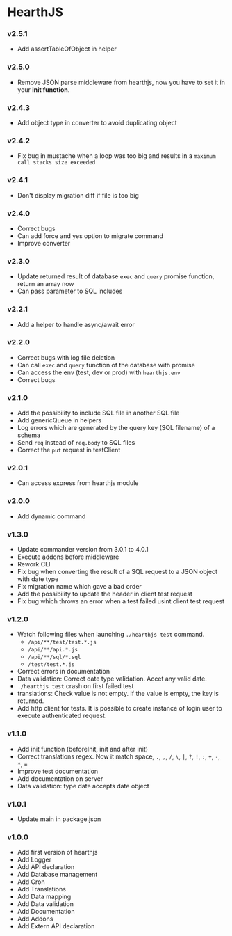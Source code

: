 # HearthJS

### v2.5.1
- Add assertTableOfObject in helper

### v2.5.0
- Remove JSON parse middleware from hearthjs, now you have to set it in your **init function**.

### v2.4.3
- Add object type in converter to avoid duplicating object

### v2.4.2
- Fix bug in mustache when a loop was too big and results in a `maximum call stacks size exceeded`

### v2.4.1
- Don't display migration diff if file is too big

### v2.4.0
- Correct bugs
- Can add force and yes option to migrate command
- Improve converter

### v2.3.0
- Update returned result of database `exec` and `query` promise function, return an array now
- Can pass parameter to SQL includes

### v2.2.1
- Add a helper to handle async/await error

### v2.2.0
- Correct bugs with log file deletion
- Can call `exec` and `query` function of the database with promise
- Can access the env (test, dev or prod) with `hearthjs.env`
- Correct bugs

### v2.1.0
- Add the possibility to include SQL file in another SQL file
- Add genericQueue in helpers
- Log errors which are generated by the query key (SQL filename) of a schema
- Send `req` instead of `req.body` to SQL files
- Correct the `put` request in testClient

### v2.0.1
- Can access express from hearthjs module

### v2.0.0
- Add dynamic command

### v1.3.0
- Update commander version from 3.0.1 to 4.0.1
- Execute addons before middleware
- Rework CLI
- Fix bug when converting the result of a SQL request to a JSON object with date type
- Fix migration name which gave a bad order
- Add the possibility to update the header in client test request
- Fix bug which throws an error when a test failed usint client test request

### v1.2.0
- Watch following files when launching `./hearthjs test` command.
  - `/api/**/test/test.*.js`
  - `/api/**/api.*.js`
  - `/api/**/sql/*.sql`
  - `/test/test.*.js`
- Correct errors in documentation
- Data validation: Correct date type validation. Accet any valid date.
- `./hearthjs test` crash on first failed test
- translations: Check value is not empty. If the value is empty, the key is returned.
- Add http client for tests. It is possible to create instance of login user to execute authenticated request.

### v1.1.0
- Add init function (beforeInit, init and after init)
- Correct translations regex. Now it match space, `.`, `,`, `/`, `\`, `|`, `?`, `!`, `:`, `+`, `-`, `*`, `=`
- Improve test documentation
- Add documentation on server
- Data validation: type date accepts date object

### v1.0.1
- Update main in package.json

### v1.0.0
- Add first version of hearthjs
- Add Logger
- Add API declaration
- Add Database management
- Add Cron
- Add Translations
- Add Data mapping
- Add Data validation
- Add Documentation
- Add Addons
- Add Extern API declaration
